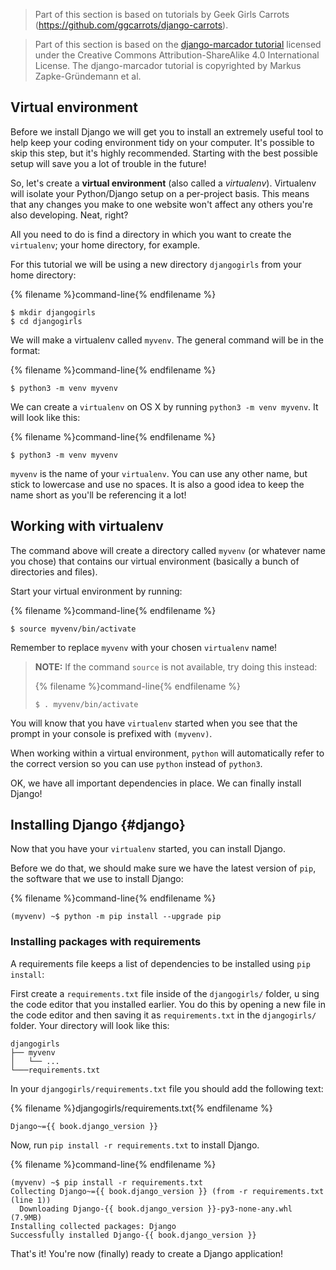 > Part of this section is based on tutorials by Geek Girls Carrots (https://github.com/ggcarrots/django-carrots).

> Part of this section is based on the [django-marcador
tutorial](http://django-marcador.keimlink.de/) licensed under the Creative Commons
Attribution-ShareAlike 4.0 International License. The django-marcador tutorial
is copyrighted by Markus Zapke-Gründemann et al.


## Virtual environment

Before we install Django we will get you to install an extremely useful tool to 
help keep your coding environment tidy on your computer. 
It's possible to skip this step, but it's highly recommended. 
Starting with the best possible setup will save you a lot of trouble in the future!

So, let's create a **virtual environment** (also called a *virtualenv*). 
Virtualenv will isolate your Python/Django setup on a per-project basis. 
This means that any changes you make to one website won't affect any others 
you're also developing. Neat, right?

All you need to do is find a directory in which you want to create the 
`virtualenv`; your home directory, for example.

For this tutorial we will be using a new directory `djangogirls` from your home directory:

{% filename %}command-line{% endfilename %}
```
$ mkdir djangogirls
$ cd djangogirls
```

We will make a virtualenv called `myvenv`. 
The general command will be in the format:

{% filename %}command-line{% endfilename %}
```
$ python3 -m venv myvenv
```

We can create a `virtualenv` on OS X by running `python3 -m venv myvenv`.
It will look like this:

{% filename %}command-line{% endfilename %}
```
$ python3 -m venv myvenv
```

`myvenv` is the name of your `virtualenv`. 
You can use any other name, but stick to lowercase and use no spaces. 
It is also a good idea to keep the name short as you'll be referencing it a lot!

## Working with virtualenv

The command above will create a directory called `myvenv` (or whatever name you 
chose) that contains our virtual environment (basically a bunch of directories and files).

Start your virtual environment by running:

{% filename %}command-line{% endfilename %}
```
$ source myvenv/bin/activate
```

Remember to replace `myvenv` with your chosen `virtualenv` name!

> __NOTE:__ If the command `source` is not available, try doing this instead:
>
>{% filename %}command-line{% endfilename %}
>```
>$ . myvenv/bin/activate
>```

You will know that you have `virtualenv` started when you see that the prompt 
in your console is prefixed with `(myvenv)`.

When working within a virtual environment, `python` will automatically refer to 
the correct version so you can use `python` instead of `python3`.

OK, we have all important dependencies in place. We can finally install Django!

## Installing Django {#django}

Now that you have your `virtualenv` started, you can install Django.

Before we do that, we should make sure we have the latest version of `pip`, 
the software that we use to install Django:

{% filename %}command-line{% endfilename %}
```
(myvenv) ~$ python -m pip install --upgrade pip
```

### Installing packages with requirements

A requirements file keeps a list of dependencies to be installed using
`pip install`:

First create a `requirements.txt` file inside of the `djangogirls/` folder, u
sing the code editor that you installed earlier. 
You do this by opening a new file in the code editor and then saving it as 
`requirements.txt` in the `djangogirls/` folder. Your directory will look like this:

```
djangogirls
├── myvenv
│   └── ...
└───requirements.txt
```

In your `djangogirls/requirements.txt` file you should add the following text:

{% filename %}djangogirls/requirements.txt{% endfilename %}
```
Django~={{ book.django_version }}
```

Now, run `pip install -r requirements.txt` to install Django.

{% filename %}command-line{% endfilename %}
```
(myvenv) ~$ pip install -r requirements.txt
Collecting Django~={{ book.django_version }} (from -r requirements.txt (line 1))
  Downloading Django-{{ book.django_version }}-py3-none-any.whl (7.9MB)
Installing collected packages: Django
Successfully installed Django-{{ book.django_version }}
```

That's it! You're now (finally) ready to create a Django application!
